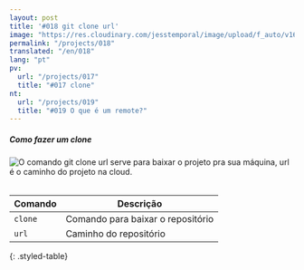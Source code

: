 ```yaml
---
layout: post
title: '#018 git clone url'
image: "https://res.cloudinary.com/jesstemporal/image/upload/f_auto/v1642878673/gitfichas/pt/018/thumbnail_uwky8o.jpg"
permalink: "/projects/018"
translated: "/en/018"
lang: "pt"
pv:
  url: "/projects/017"
  title: "#017 clone"
nt:
  url: "/projects/019"
  title: "#019 O que é um remote?"
---
```

##### Como fazer um clone

<img alt="O comando git clone url serve para baixar o projeto pra sua máquina, url é o caminho do projeto na cloud." src="https://res.cloudinary.com/jesstemporal/image/upload/v1642878673/gitfichas/pt/018/full_mbon1w.jpg"><br><br>

| Comando | Descrição |
|---------|-------------|
| `clone` | Comando para baixar o repositório |
| `url` | Caminho do repositório |
{: .styled-table}
